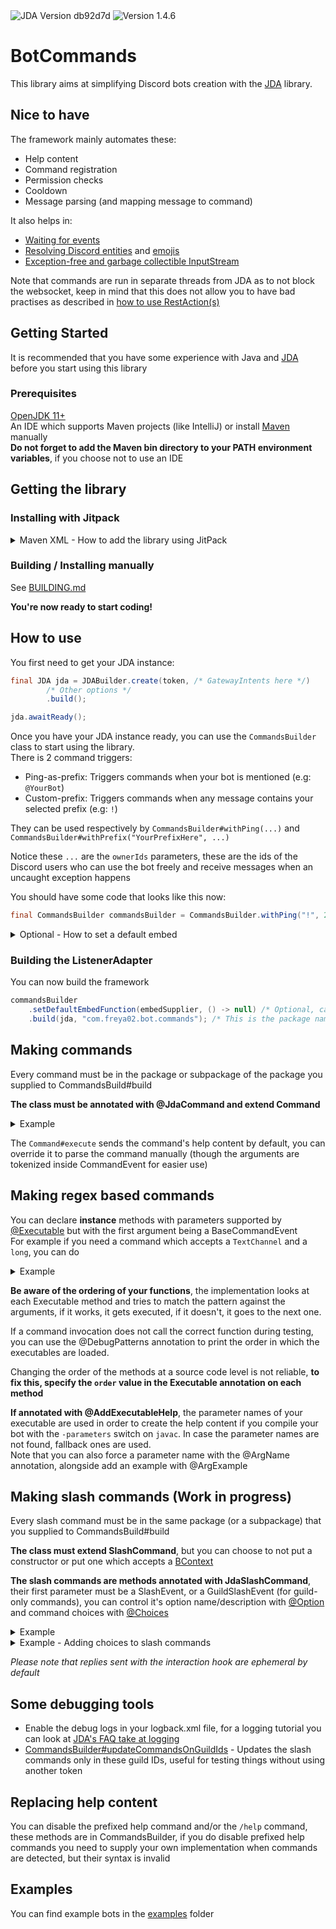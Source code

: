 <img src="https://img.shields.io/badge/JDA%20Version-db92d7d-important" alt="JDA Version db92d7d"/>
<img src="https://img.shields.io/badge/Version-1.4.6-informational" alt="Version 1.4.6"/>

# BotCommands
This library aims at simplifying Discord bots creation with the [JDA](https://github.com/DV8FromTheWorld/JDA) library.

## Nice to have

The framework mainly automates these:
* Help content
* Command registration
* Permission checks
* Cooldown
* Message parsing (and mapping message to command)

It also helps in:
* [Waiting for events](src/main/java/com/freya02/botcommands/EventWaiter.java)
* [Resolving Discord entities](src/main/java/com/freya02/botcommands/utils/RichTextFinder.java) and [emojis](src/main/java/com/freya02/botcommands/utils/EmojiUtils.java)
* [Exception-free and garbage collectible InputStream](src/main/java/com/freya02/botcommands/utils/SimpleStream.java)

Note that commands are run in separate threads from JDA as to not block the websocket, keep in mind that this does not allow you to have bad practises as described in [how to use RestAction(s)](https://github.com/DV8FromTheWorld/JDA/wiki/7%29-Using-RestAction) 

## Getting Started
It is recommended that you have some experience with Java and [JDA](https://github.com/DV8FromTheWorld/JDA) before you start using this library

### Prerequisites
[OpenJDK 11+](https://adoptopenjdk.net/) <br>
An IDE which supports Maven projects (like IntelliJ) or install [Maven](https://maven.apache.org/download.cgi) manually <br>
**Do not forget to add the Maven bin directory to your PATH environment variables**, if you choose not to use an IDE

## Getting the library
### Installing with Jitpack

<details>
<summary>Maven XML - How to add the library using JitPack</summary>

```xml
<?xml version="1.0" encoding="UTF-8"?>
<project xmlns="http://maven.apache.org/POM/4.0.0"
         xmlns:xsi="http://www.w3.org/2001/XMLSchema-instance"
         xsi:schemaLocation="http://maven.apache.org/POM/4.0.0 http://maven.apache.org/xsd/maven-4.0.0.xsd">
    <modelVersion>4.0.0</modelVersion>

    <groupId>com.me</groupId>
    <artifactId>TestBot</artifactId>
    <version>1.0-SNAPSHOT</version>

    <build>
        <!-- Possible build properties -->
    </build>
    <repositories>
        <repository> <!-- Repository for JDA -->
            <id>jcenter</id>
            <name>jcenter-bintray</name>
            <url>https://jcenter.bintray.com</url>
        </repository>
        <repository>
            <id>jitpack.io</id>
            <url>https://jitpack.io</url>
        </repository>
    </repositories>
    <dependencies>
        <!-- Your other project's dependencies here -->
        
        <dependency> <!-- Add JDA to your project -->
            <groupId>net.dv8tion</groupId>
            <artifactId>JDA</artifactId>
            <version>4.2.0_229</version>
        </dependency>
        <dependency> <!-- Add BotCommands to your project -->
            <groupId>com.github.freya022</groupId> <!-- Different if you choose to build from source -->
            <artifactId>BotCommands</artifactId>
            <version>VERSION</version>
        </dependency>
    </dependencies>
</project>
```
</details>

### Building / Installing manually

See [BUILDING.md](BUILDING.md)

**You're now ready to start coding!**

## How to use
You first need to get your JDA instance:
```java
final JDA jda = JDABuilder.create(token, /* GatewayIntents here */)
		/* Other options */
		.build();

jda.awaitReady();
```
Once you have your JDA instance ready, you can use the `CommandsBuilder` class to start using the library.<br>
There is 2 command triggers:
* Ping-as-prefix: Triggers commands when your bot is mentioned (e.g: `@YourBot`)
* Custom-prefix: Triggers commands when any message contains your selected prefix (e.g: `!`)

They can be used respectively by `CommandsBuilder#withPing(...)` and `CommandsBuilder#withPrefix("YourPrefixHere", ...)`

Notice these `...` are the `ownerIds` parameters, these are the ids of the Discord users who can use the bot freely and receive messages when an uncaught exception happens

You should have some code that looks like this now:
```java
final CommandsBuilder commandsBuilder = CommandsBuilder.withPing("!", 222046562543468545L);
```

<details>
<summary>Optional - How to set a default embed</summary>

The library uses a default embed for the `help` command and can also be requested in `BaseCommandEvent#getDefaultEmbed`<br>
You can supply a default embed by doing something like this
```java
final SelfUser selfUser = jda.getSelfUser();
EmbedBuilder builder = new EmbedBuilder();
builder.setAuthor(selfUser.getName(), null, selfUser.getEffectiveAvatarUrl());

final Supplier<EmbedBuilder> embedSupplier = () -> new EmbedBuilder(builder).setTimestamp(Instant.now());
```

You will then set the default embed later.
</details>

### Building the ListenerAdapter
You can now build the framework
```java
commandsBuilder
    .setDefaultEmbedFunction(embedSupplier, () -> null) /* Optional, can replace the 2nd argument with an icon supplier and setting a footer icon's URL as "attachment://icon.jpg" */
    .build(jda, "com.freya02.bot.commands"); /* This is the package name with contains all your Command(s) */
```

## Making commands
Every command must be in the package or subpackage of the package you supplied to CommandsBuild#build

**The class must be annotated with @JdaCommand and extend Command**

<details>
<summary>Example</summary>

```java
import com.freya02.botcommands.BContext;
import com.freya02.botcommands.prefixed.Command;
import com.freya02.botcommands.prefixed.CommandEvent;
import com.freya02.botcommands.prefixed.annotation.JdaCommand;

@JdaCommand(
		name = "test", //Mandatory
		description = "A test command",
		category = "Misc"
)
public class TestCommand extends Command {
	public TestCommand(BContext context) { super(context); }

	@Override
	protected void execute(CommandEvent event) {
		...
	}
}
```
</details>

The `Command#execute` sends the command's help content by default, you can override it to parse the command manually (though the arguments are tokenized inside CommandEvent for easier use)

## Making regex based commands

You can declare **instance** methods with parameters supported by [@Executable](src/main/java/com/freya02/botcommands/prefixed/annotation/Executable.java) but with the first argument being a BaseCommandEvent <br>
For example if you need a command which accepts a `TextChannel` and a `long`, you can do

<details>
<summary>Example</summary>

```java
import com.freya02.botcommands.BContext;
import com.freya02.botcommands.prefixed.BaseCommandEvent;
import com.freya02.botcommands.prefixed.Command;
import com.freya02.botcommands.prefixed.annotation.Executable;
import com.freya02.botcommands.prefixed.annotation.JdaCommand;
import net.dv8tion.jda.api.entities.TextChannel;

@JdaCommand(
		name = "test", //Mandatory
		description = "A test command",
		category = "Misc"
)
public class TestCommand extends Command {
	public TestCommand(BContext context) { super(context); }

	@Executable
	public void exec(BaseCommandEvent event, TextChannel textChannel, long someLong) {
		//Only gets executed on commands like '!test #lobby 1234'
	}
}
```
</details>

**Be aware of the ordering of your functions**, the implementation looks at each Executable method and tries to match the pattern against the arguments, if it works, it gets executed, if it doesn't, it goes to the next one.

If a command invocation does not call the correct function during testing, you can use the @DebugPatterns annotation to print the order in which the executables are loaded.

Changing the order of the methods at a source code level is not reliable, **to fix this, specify the `order` value in the Executable annotation on each method**

**If annotated with @AddExecutableHelp**, the parameter names of your executable are used in order to create the help content if you compile your bot with the `-parameters` switch on `javac`. In case the parameter names are not found, fallback ones are used.<br>
Note that you can also force a parameter name with the @ArgName annotation, alongside add an example with @ArgExample

## Making slash commands (Work in progress)

Every slash command must be in the same package (or a subpackage) that you supplied to CommandsBuild#build

**The class must extend SlashCommand**, but you can choose to not put a constructor or put one which accepts a [BContext](src/main/java/com/freya02/botcommands/BContext.java)

**The slash commands are methods annotated with JdaSlashCommand**, their first parameter must be a SlashEvent, or a GuildSlashEvent (for guild-only commands), you can control it's option name/description with [@Option](src/main/java/com/freya02/botcommands/slash/annotations/Option.java) and command choices with [@Choices](src/main/java/com/freya02/botcommands/slash/annotations/Choices.java)

<details>
<summary>Example</summary>

```java
import com.freya02.botcommands.slash.SlashCommand;
import com.freya02.botcommands.slash.annotations.JdaSlashCommand;
import com.freya02.botcommands.slash.annotations.Option;
import com.freya02.botcommands.slash.GuildSlashEvent;
import net.dv8tion.jda.api.events.interaction.SlashCommandEvent;

public class TestSlashCommand extends SlashCommand {
	@JdaSlashCommand(
			name = "say",
			description = "Says what you type"
	)
	public void say(GuildSlashEvent event,
                    @Option(name = "text", description = "What you want to say") String text) {
		//Your code here
	}
}
```
</details>

<details>
<summary>Example - Adding choices to slash commands</summary>

```java
import com.freya02.botcommands.slash.SlashCommand;
import com.freya02.botcommands.slash.annotations.Choice;
import com.freya02.botcommands.slash.annotations.Choices;
import com.freya02.botcommands.slash.annotations.JdaSlashCommand;
import com.freya02.botcommands.slash.annotations.Option;
import net.dv8tion.jda.api.events.interaction.SlashCommandEvent;

public class TestSlashCommand extends SlashCommand {
	@JdaSlashCommand(
			name = "say",
			description = "Says what you type"
	)
	public void say(SlashCommandEvent event,
	                @Option(name = "text", description = "What you want to say") @Choices({
			                @Choice(name = "Hi", value = "Greetings, comrad"),
			                @Choice(name = "Hello", value = "Oy")
	                }) String text) { //Only choices here are "Hi" and "Hello"
		//Your code here
	}
}
```
</details>

*Please note that replies sent with the interaction hook are ephemeral by default*

## Some debugging tools

- Enable the debug logs in your logback.xml file, for a logging tutorial you can look at [JDA's FAQ take at logging](https://github.com/DV8FromTheWorld/JDA/wiki/Logging-Setup#how-to-enable-debug-logs)
- [CommandsBuilder#updateCommandsOnGuildIds](src/main/java/com/freya02/botcommands/CommandsBuilder.java) - Updates the slash commands only in these guild IDs, useful for testing things without using another token

## Replacing help content

You can disable the prefixed help command and/or the `/help` command, these methods are in CommandsBuilder, if you do disable prefixed help commands you need to supply your own implementation when commands are detected, but their syntax is invalid

## Examples

You can find example bots in the [examples](examples) folder
